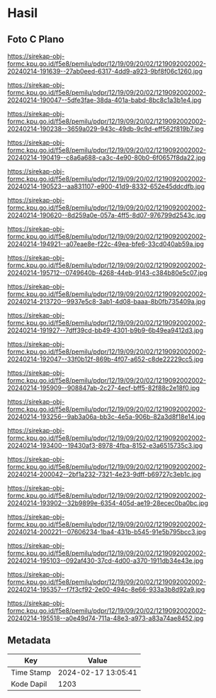 # Hasil

## Foto C Plano

https://sirekap-obj-formc.kpu.go.id/f5e8/pemilu/pdpr/12/19/09/20/02/1219092002002-20240214-191639--27ab0eed-6317-4dd9-a923-9bf8f06c1260.jpg

https://sirekap-obj-formc.kpu.go.id/f5e8/pemilu/pdpr/12/19/09/20/02/1219092002002-20240214-190047--5dfe3fae-38da-401a-babd-8bc8c1a3b1e4.jpg

https://sirekap-obj-formc.kpu.go.id/f5e8/pemilu/pdpr/12/19/09/20/02/1219092002002-20240214-190238--3659a029-943c-49db-9c9d-eff562f819b7.jpg

https://sirekap-obj-formc.kpu.go.id/f5e8/pemilu/pdpr/12/19/09/20/02/1219092002002-20240214-190419--c8a6a688-ca3c-4e90-80b0-6f0657f8da22.jpg

https://sirekap-obj-formc.kpu.go.id/f5e8/pemilu/pdpr/12/19/09/20/02/1219092002002-20240214-190523--aa831107-e900-41d9-8332-652e45ddcdfb.jpg

https://sirekap-obj-formc.kpu.go.id/f5e8/pemilu/pdpr/12/19/09/20/02/1219092002002-20240214-190620--8d259a0e-057a-4ff5-8d07-976799d2543c.jpg

https://sirekap-obj-formc.kpu.go.id/f5e8/pemilu/pdpr/12/19/09/20/02/1219092002002-20240214-194921--a07eae8e-f22c-49ea-bfe6-33cd040ab59a.jpg

https://sirekap-obj-formc.kpu.go.id/f5e8/pemilu/pdpr/12/19/09/20/02/1219092002002-20240214-195712--0749640b-4268-44eb-9143-c384b80e5c07.jpg

https://sirekap-obj-formc.kpu.go.id/f5e8/pemilu/pdpr/12/19/09/20/02/1219092002002-20240214-213720--9937e5c8-3ab1-4d08-baaa-8b0fb735409a.jpg

https://sirekap-obj-formc.kpu.go.id/f5e8/pemilu/pdpr/12/19/09/20/02/1219092002002-20240214-191927--7dff39cd-bb49-4301-b9b9-6b49ea9412d3.jpg

https://sirekap-obj-formc.kpu.go.id/f5e8/pemilu/pdpr/12/19/09/20/02/1219092002002-20240214-192047--33f0b12f-869b-4f07-a652-c8de22229cc5.jpg

https://sirekap-obj-formc.kpu.go.id/f5e8/pemilu/pdpr/12/19/09/20/02/1219092002002-20240214-195909--908847ab-2c27-4ecf-bff5-82f88c2e18f0.jpg

https://sirekap-obj-formc.kpu.go.id/f5e8/pemilu/pdpr/12/19/09/20/02/1219092002002-20240214-193256--9ab3a06a-bb3c-4e5a-906b-82a3d8f18e14.jpg

https://sirekap-obj-formc.kpu.go.id/f5e8/pemilu/pdpr/12/19/09/20/02/1219092002002-20240214-193400--19430af3-8978-4fba-8152-e3a6515735c3.jpg

https://sirekap-obj-formc.kpu.go.id/f5e8/pemilu/pdpr/12/19/09/20/02/1219092002002-20240214-200042--2bf1a232-7321-4e23-9dff-b69727c3eb1c.jpg

https://sirekap-obj-formc.kpu.go.id/f5e8/pemilu/pdpr/12/19/09/20/02/1219092002002-20240214-193902--32b9899e-6354-405d-ae19-28ecec0ba0bc.jpg

https://sirekap-obj-formc.kpu.go.id/f5e8/pemilu/pdpr/12/19/09/20/02/1219092002002-20240214-200221--07606234-1ba4-431b-b545-91e5b795bcc3.jpg

https://sirekap-obj-formc.kpu.go.id/f5e8/pemilu/pdpr/12/19/09/20/02/1219092002002-20240214-195103--092af430-37cd-4d00-a370-1911db34e43e.jpg

https://sirekap-obj-formc.kpu.go.id/f5e8/pemilu/pdpr/12/19/09/20/02/1219092002002-20240214-195357--f7f3cf92-2e00-494c-8e66-933a3b8d92a9.jpg

https://sirekap-obj-formc.kpu.go.id/f5e8/pemilu/pdpr/12/19/09/20/02/1219092002002-20240214-195518--a0e49d74-711a-48e3-a973-a83a74ae8452.jpg


## Metadata

| Key        | Value               |
| ---------- | ------------------- |
| Time Stamp | 2024-02-17 13:05:41 |
| Kode Dapil | 1203                |



